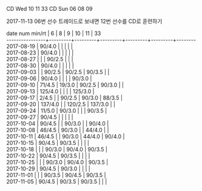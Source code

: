 CD Wed 10 11 33
CD Sun 06 08 09

2017-11-13 06번 선수 트레이드로 보내면 12번 선수를 CD로 훈련하기

date num min/rt |    6    |    8    |    9    |    10   |    11   |    33  
----------------+---------+---------+---------+---------+---------+--------
2017-08-19      |  90/4.0 |         |         |         |         |        
2017-08-23      |  90/4.0 |         |         |         |         |        
2017-08-27      |         |         |  90/2.5 |         |         |        
2017-08-30      |  90/4.0 |         |         |         |         |        
2017-09-03      |         |  90/2.5 |  90/2.5 |  90/3.5 |         |        
2017-09-06      |  90/4.0 |         |         |         |  90/3.0 |        
2017-09-10      |  71/4.5 |  19/3.0 |  90/2.5 |  90/3.0 |         |        
2017-09-13      | 125/4.0 |         |         |         | 125/3.0 |        
2017-09-17      |   2/4.5 |         |  90/2.5 |  90/3.0 |  88/3.5 |        
2017-09-20      | 137/4.0 |         | 120/2.5 | 137/3.0 |         |        
2017-09-24      |  11/5.0 |  90/3.0 |         |         |  90/3.5 |        
2017-09-27      |  90/4.5 |         |         |         |         |        
2017-10-04      |  90/4.5 |         |  90/3.0 |         |  90/4.0 |        
2017-10-08      |  46/4.5 |  90/3.0 |         |  44/4.0 |         |        
2017-10-11      |  46/4.5 |         |  90/3.0 |  44/4.0 |  90/4.0 |        
2017-10-15      |  90/4.5 |  90/3.5 |         |         |         |        
2017-10-18      |         |         |  90/3.0 |  90/4.0 |  90/3.5 |        
2017-10-22      |  90/4.5 |  90/3.5 |         |         |         |        
2017-10-25      |         |         |  90/3.0 |  90/4.0 |  90/3.5 |        
2017-10-29      |  90/4.5 |  90/3.0 |         |         |         |        
2017-11-01      |         |         |  90/3.5 |  90/4.5 |  90/3.5 |        
2017-11-05      |  90/4.5 |  90/3.5 |  90/3.5 |         |         |        
 
